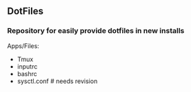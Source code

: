  ## DotFiles
### Repository for easily provide dotfiles in new installs
Apps/Files:
 - Tmux
 - inputrc
 - bashrc
 - sysctl.conf # needs revision